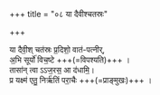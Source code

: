 +++
title = "०८ या दैवीश्चतस्रः"

+++

या दैवी॒श् चत॑स्रः प्र॒दिशो॒ वात॑-पत्नीर्,  
अ॒भि सूर्यो॑ विच॒ष्टे +++(=विपश्यति)+++ ।  
तासा॑न् त्वा ऽऽज॒रस॒ आ द॑धामि॒।  
प्र यक्ष्म॑ एतु॒ निर्ऋ॑तिं परा॒चैः +++(=प्राङ्मुखः)+++ ।
